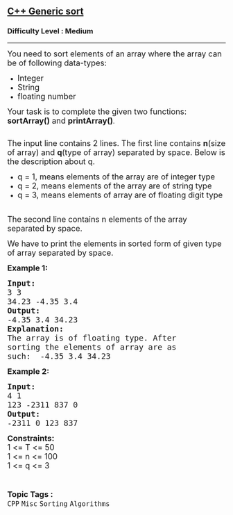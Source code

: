 <h2><a href="https://practice.geeksforgeeks.org/problems/c-generic-sort/1?page=1&difficulty[]=1&category[]=CPP&sortBy=submissions">C++ Generic sort</a></h2><h3>Difficulty Level : Medium</h3><hr><div class="problems_problem_content__Xm_eO"><p><span style="font-size:18px">You need to sort elements of an array where the array can be of following data-types:</span></p>

<ul>
	<li><span style="font-size:18px">Integer</span></li>
	<li><span style="font-size:18px">String</span></li>
	<li><span style="font-size:18px">floating number</span></li>
</ul>

<p><span style="font-size:18px">Your task is to complete the given two functions</span><span style="font-size:18px">: <strong>sortArray()</strong> and </span><strong><span style="font-size:18px">printArray()</span></strong>.</p>

<p><br>
<span style="font-size:18px">The input line </span><span style="font-size:18px">contains 2 lines. The first line contains <strong>n</strong>(size of array) and <strong>q</strong>(type of array) separated by space. Below is the description about q.</span></p>

<ul>
	<li><span style="font-size:18px">q = 1, means elements of the array are of integer type</span></li>
	<li><span style="font-size:18px">q = 2, means elements of the array are of string type</span></li>
	<li><span style="font-size:18px">q = 3, means elements of array are of floating digit type &nbsp;</span></li>
</ul>

<p><span style="font-size:18px">The second line contains n elements of the array separated by space.</span></p>

<p><span style="font-size:18px">We have to&nbsp;print the elements in sorted form of given type of array separated by space.</span></p>

<p><span style="font-size:18px"><strong>Example 1:</strong> <strong> </strong></span></p>

<pre><span style="font-size:18px"><strong>Input:</strong>
3 3
34.23 -4.35 3.4
<strong>Output: 
</strong>-4.35 3.4 34.23&nbsp;
<strong>Explanation:</strong>
The array is of floating type. After
sorting the elements of array are as
such:&nbsp; -4.35 3.4 34.23
</span></pre>

<p><span style="font-size:18px"><strong>Example 2: </strong></span></p>

<pre><span style="font-size:18px"><strong>Input:</strong>
4 1
123 -2311 837 0 
<strong>Output: </strong>
-2311 0 123 837&nbsp;</span></pre>

<p><span style="font-size:18px"><strong>Constraints:</strong><br>
1 &lt;= T &lt;= 50<br>
1 &lt;= n &lt;= 100<br>
1 &lt;= q &lt;= 3</span></p>
</div><br><p><span style=font-size:18px><strong>Topic Tags : </strong><br><code>CPP</code>&nbsp;<code>Misc</code>&nbsp;<code>Sorting</code>&nbsp;<code>Algorithms</code>&nbsp;